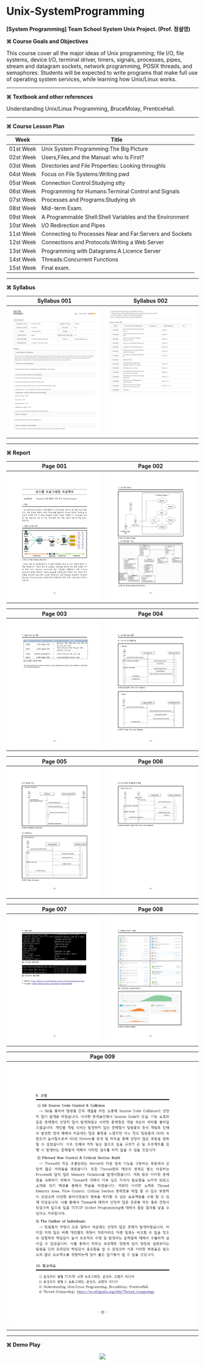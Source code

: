 # Unix-SystemProgramming
**[System Programming] Team School System Unix Project. (Prof. 정설영)**

**⌘ Course Goals and Objectives**

This course cover all the major ideas of Unix programming; file I/O, file systems, device I/O, terminal driver, timers, signals, processes, pipes, stream and datagram sockets, network programming, POSIX threads, and semaphores. Students will be expected to write programs that make full use of operating system services, while learning how Unix/Linux works.

* * *

**⌘ Textbook and other references**

Understanding Unix/Linux Programming, BruceMolay, PrenticeHall.

* * *

**⌘ Course Lesson Plan**

|Week|Title|
|:-------:|----------------------------------------|
|01st Week |	Unix System Programming:The Big Picture|	 
|02st Week |	Users,Files,and the Manual: who Is First?|
|03st Week |	Directories and File Properties: Looking throughls|
|04st Week |	Focus on File Systems:Writing pwd|
|05st Week |	Connection Control:Studying stty|
|06st Week |	Programming for Humans:Terminal Control and Signals|
|07st Week |	Processes and Programs:Studying sh|
|08st Week |	Mid-term Exam.|
|09st Week |	A Programmable Shell:Shell Variables and the Environment|
|10st Week |	I/O Redirection and Pipes|
|11st Week |	Connecting to Processes Near and Far:Servers and Sockets|
|12st Week |	Connections and Protocols:Writing a Web Server|
|13st Week |	Programming with Datagrams:A Licence Server|
|14st Week |	Threads:Concurrent Functions|
|15st Week |	Final exam.|

* * *

**⌘ Syllabus**

|Syllabus 001|Syllabus 002|
|:------------------------------------------:|:--------------------------------------------------------:|
|![Alt text](https://github.com/ChangYeop-Yang/Unix-SystemProgramming/blob/master/Course%20Info%201.jpg)|![Alt text](https://github.com/ChangYeop-Yang/Unix-SystemProgramming/blob/master/Course%20Info%202.jpg)|

* * *

**⌘ Report**

|Page 001|Page 002|
|:------------------------------------------:|:--------------------------------------------------------:|
|![Alt text](https://github.com/ChangYeop-Yang/Unix-SystemProgramming/blob/master/%5BSYS%5D%20Presentation/image001.jpg)|![Alt text](https://github.com/ChangYeop-Yang/Unix-SystemProgramming/blob/master/%5BSYS%5D%20Presentation/image002.jpg)|

|Page 003|Page 004|
|:------------------------------------------:|:--------------------------------------------------------:|
|![Alt text](https://github.com/ChangYeop-Yang/Unix-SystemProgramming/blob/master/%5BSYS%5D%20Presentation/image003.jpg)|![Alt text](https://github.com/ChangYeop-Yang/Unix-SystemProgramming/blob/master/%5BSYS%5D%20Presentation/image004.jpg)|

|Page 005|Page 006|
|:------------------------------------------:|:--------------------------------------------------------:|
|![Alt text](https://github.com/ChangYeop-Yang/Unix-SystemProgramming/blob/master/%5BSYS%5D%20Presentation/image005.jpg)|![Alt text](https://github.com/ChangYeop-Yang/Unix-SystemProgramming/blob/master/%5BSYS%5D%20Presentation/image006.jpg)|

|Page 007|Page 008|
|:------------------------------------------:|:--------------------------------------------------------:|
|![Alt text](https://github.com/ChangYeop-Yang/Unix-SystemProgramming/blob/master/%5BSYS%5D%20Presentation/image007.jpg)|![Alt text](https://github.com/ChangYeop-Yang/Unix-SystemProgramming/blob/master/%5BSYS%5D%20Presentation/image008.jpg)|

|Page 009|
|:-----------------------------------------------------------------------------------------------------:|
|![Alt text](https://github.com/ChangYeop-Yang/Unix-SystemProgramming/blob/master/%5BSYS%5D%20Presentation/image009.jpg)|

* * *

**⌘ Demo Play**

<p align="center">
  <img src='http://drive.google.com/uc?export=view&id=1cnytDdubpz-or3lfvFAYJRzryTH6MTgK' /><br>
</p>
